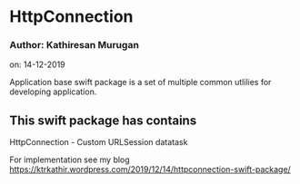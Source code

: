# HttpConnection
### Author: Kathiresan Murugan
on: 14-12-2019

Application base swift package is a set of multiple common utlilies for developing application.

## This swift package has contains
HttpConnection - Custom URLSession datatask

For implementation see my blog https://ktrkathir.wordpress.com/2019/12/14/httpconnection-swift-package/
